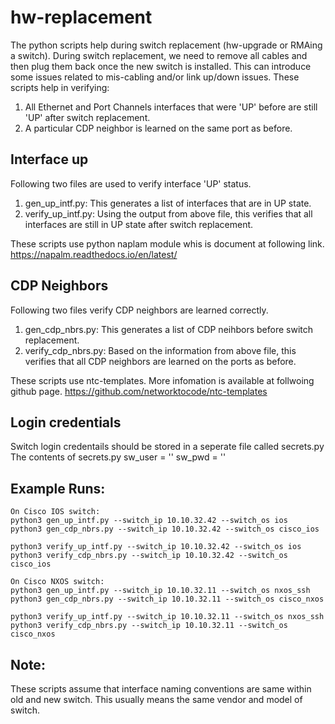 hw-replacement
==============

The python scripts help during switch replacement (hw-upgrade or RMAing a switch). During switch replacement,  we need to remove all cables and then plug them back once the new switch is installed. This can introduce some issues related to mis-cabling and/or link up/down issues. These scripts help in verifying:

1) All Ethernet and Port Channels interfaces that were 'UP' before are still 'UP' after switch replacement.
2) A particular CDP neighbor is learned on the same port as before.

Interface up
------------
Following two files are used to verify interface 'UP' status.
1) gen_up_intf.py: This generates a list of interfaces that are in UP state.
2) verify_up_intf.py: Using the output from above file, this verifies that all interfaces are still in UP state after switch replacement.

These scripts use python naplam module whis is document at following link.
https://napalm.readthedocs.io/en/latest/


CDP Neighbors
-------------
Following two files verify CDP neighbors are learned correctly.
1) gen_cdp_nbrs.py: This generates a list of CDP neihbors before switch replacement.
2) verify_cdp_nbrs.py: Based on the information from above file, this verifies that all CDP neighbors are learned on the ports as before.

These scripts use ntc-templates. More infomation is available at follwoing github page.
https://github.com/networktocode/ntc-templates


Login credentials
-----------------
Switch login credentails should be stored in a seperate file called secrets.py
The contents of secrets.py
sw_user = ''
sw_pwd = ''

Example Runs:
-------------

```
On Cisco IOS switch:
python3 gen_up_intf.py --switch_ip 10.10.32.42 --switch_os ios
python3 gen_cdp_nbrs.py --switch_ip 10.10.32.42 --switch_os cisco_ios

python3 verify_up_intf.py --switch_ip 10.10.32.42 --switch_os ios
python3 verify_cdp_nbrs.py --switch_ip 10.10.32.42 --switch_os cisco_ios

On Cisco NXOS switch:
python3 gen_up_intf.py --switch_ip 10.10.32.11 --switch_os nxos_ssh
python3 gen_cdp_nbrs.py --switch_ip 10.10.32.11 --switch_os cisco_nxos

python3 verify_up_intf.py --switch_ip 10.10.32.11 --switch_os nxos_ssh
python3 verify_cdp_nbrs.py --switch_ip 10.10.32.11 --switch_os cisco_nxos
```


Note:
-----

These scripts assume that interface naming conventions are same within old and new switch. This usually means the same vendor and model of switch.

